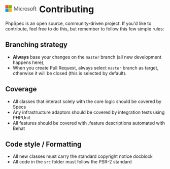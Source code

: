 ![](./media/solutions-microsoft-logo-small.png)
Contributing
============

PhpSpec is an open source, community-driven project. If you'd like to contribute,
feel free to do this, but remember to follow this few simple rules:

Branching strategy
-------------------

- __Always__ base your changes on the `master` branch (all new development happens here),
- When you create Pull Request, always select `master` branch as target, otherwise it
will be closed (this is selected by default).

Coverage
--------

- All classes that interact solely with the core logic should be covered by Specs
- Any infrastructure adaptors should be covered by integration tests using PHPUnit
- All features should be covered with .feature descriptions automated with Behat

Code style / Formatting
-----------------------

- All new classes must carry the standard copyright notice docblock
- All code in the `src` folder must follow the PSR-2 standard
